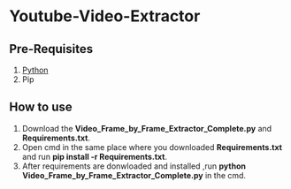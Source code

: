 # Youtube-Video-Extractor

## Pre-Requisites
1. [Python](https://www.python.org/)
2. Pip

## How to use
1. Download the **Video_Frame_by_Frame_Extractor_Complete.py** and **Requirements.txt**.
2. Open cmd in the same place where you downloaded **Requirements.txt** and run **pip install -r Requirements.txt**.
3. After requirements are donwloaded and installed ,run **python Video_Frame_by_Frame_Extractor_Complete.py** in the cmd.

